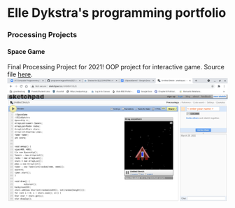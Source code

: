 # Elle Dykstra's programming portfolio

### Processing Projects

#### Space Game
Final Processing Project for 2021! OOP project for interactive game. Source file [here](https://github.com/Elledykstra/programmingportfolio2021/blob/gh-pages/src/sketch_5_1_spaceship%20(3).pde).
![SpaceGame](https://github.com/Elledykstra/programmingportfolio2021/blob/gh-pages/images/spacegame.png?raw=true)
